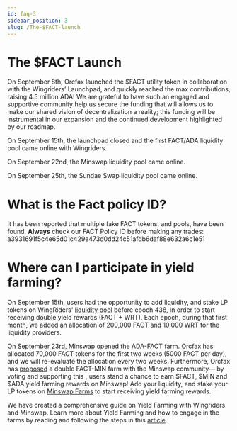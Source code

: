 ```yaml
---
id: faq-3
sidebar_position: 3
slug: /The-$FACT-launch
---
```


# The $FACT Launch
On September 8th, Orcfax launched the $FACT utility token in collaboration with
the Wingriders’ Launchpad, and quickly reached the max contributions, raising
4.5 million ADA! We are grateful to have such an engaged and supportive
community help us secure the funding that will allows us to make our shared
vision of decentralization a reality; this funding will be instrumental in our
expansion and the continued development highlighted by our roadmap.

On September 15th, the launchpad closed and the first FACT/ADA liquidity pool
came online with Wingriders.

On September 22nd, the Minswap liquidity pool came online.

On  September 25th, the Sundae Swap liquidity pool came online.

# What is the Fact policy ID?
It has been reported that multiple fake FACT tokens, and pools, have been found.
**Always** check our FACT Policy ID before making any trades:
a3931691f5c4e65d01c429e473d0dd24c51afdb6daf88e632a6c1e51


# Where can I participate in yield farming?
On September 15th, users had the opportunity to add liquidity, and stake LP
tokens on WingRiders' [liquidity pool](https://app.wingriders.com/pools/026a18d04a0c642759bb3d83b12e3344894e5c1c7b2aeb1a2113a5702b4e632bf755fe5e33309a47216aa396106641edd056423e2ef2a08ce30bb604)
before epoch 438, in order to start receiving double yield rewards (FACT + WRT).
Each epoch, during that first month, we added an allocation of 200,000 FACT and
10,000 WRT for the liquidity providers.

On September 23rd, Minswap opened the ADA-FACT farm. Orcfax has allocated 70,000
FACT tokens for the first two weeks (5000 FACT per day), and we will re-evaluate
the allocation every two weeks. Furthermore, Orcfax has
[proposed](https://forum.minswap.org/t/add-fact-min-yield-farming-to-the-ada-fact-pool/4364)
a double FACT-MIN farm with the Minswap community— by voting and supporting this
, users stand a chance to earn $FACT, $MIN and $ADA yield farming rewards on
Minswap! Add your liquidity, and stake your LP tokens on
[Minswap Farms](https://app.minswap.org/farm) to start receiving yield farming
rewards.

We have created a comprehensive guide on Yield Farming with Wingriders and
Minswap. Learn more about Yield Farming and how to engage in the farms by
reading and following the steps in this [article](https://medium.com/@orcfax/orcfax-yield-farming-101-a-starters-guide-c10c003de740).
